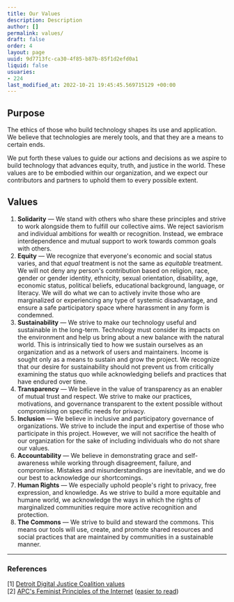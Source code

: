 ```yaml
---
title: Our Values
description: Description
author: []
permalink: values/
draft: false
order: 4
layout: page
uuid: 9d7713fc-ca30-4f85-b87b-85f1d2efd0a1
liquid: false
usuaries:
- 224
last_modified_at: 2022-10-21 19:45:45.569715129 +00:00
---
```


<h2>Purpose</h2><p>The ethics of those who build technology shapes its use and application. We believe that technologies are merely tools, and that they are a means to certain ends.</p><p>We put forth these values to guide our actions and decisions as we aspire to build technology that advances equity, truth, and justice in the world. These values are to be embodied within our organization, and we expect our contributors and partners to uphold them to every possible extent.</p><h2>Values</h2><ol>
<li>
<strong>Solidarity</strong> — We stand with others who share these principles and strive to work alongside them to fulfill our collective aims. We reject saviorism and individual ambitions for wealth or recognition. Instead, we embrace interdependence and mutual support to work towards common goals with others.</li>
<li>
<strong>Equity</strong> — We recognize that everyone's economic and social status varies, and that <em>equal</em> treatment is not the same as <em>equitable</em> treatment. We will not deny any person's contribution based on religion, race, gender or gender identity, ethnicity, sexual orientation, disability, age, economic status, political beliefs, educational background, language, or literacy. We will do what we can to actively invite those who are marginalized or experiencing any type of systemic disadvantage, and ensure a safe participatory space where harassment in any form is condemned.</li>
<li>
<strong>Sustainability</strong> — We strive to make our technology useful and sustainable in the long-term. Technology must consider its impacts on the environment and help us bring about a new balance with the natural world. This is intrinsically tied to how we sustain ourselves as an organization and as a network of users and maintainers. Income is sought only as a means to sustain and grow the project. We recognize that our desire for sustainability should not prevent us from critically examining the status quo while acknowledging beliefs and practices that have endured over time.</li>
<li>
<strong>Transparency</strong> — We believe in the value of transparency as an enabler of mutual trust and respect. We strive to make our practices, motivations, and governance transparent to the extent possible without compromising on specific needs for privacy.</li>
<li>
<strong>Inclusion</strong> — We believe in inclusive and participatory governance of organizations. We strive to include the input and expertise of those who participate in this project. However, we will not sacrifice the health of our organization for the sake of including individuals who do not share our values.</li>
<li>
<strong>Accountability</strong> — We believe in demonstrating grace and self-awareness while working through disagreement, failure, and compromise. Mistakes and misunderstandings are inevitable, and we do our best to acknowledge our shortcomings.</li>
<li>
<strong>Human Rights</strong> — We especially uphold people's right to privacy, free expression, and knowledge. As we strive to build a more equitable and humane world, we acknowledge the ways in which the rights of marginalized communities require more active recognition and protection.</li>
<li>
<strong>The Commons</strong> — We strive to build and steward the commons. This means our tools will use, create, and promote shared resources and social practices that are maintained by communities in a sustainable manner.</li>
</ol>
<hr>
<h3>References</h3><p>[1] <a href="https://www.alliedmedia.org/ddjc/principles">Detroit Digital Justice Coalition values</a><br/>
[2] <a href="https://feministinternet.org/en/principles">APC's Feminist Principles of the Internet</a> (<a href="https://www.apc.org/en/pubs/feminist-principles-internet-version-20">easier to read</a>)</p>
